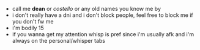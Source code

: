 - call me **dean** or *costello* or any old names you know me by
- i don't really have a dni and i don't block people, feel free to block me if you don't fw me
- i'm bodily 15
- if you wanna get my attention whisp is pref since i'm usually afk and i'm always on the personal/whisper tabs
